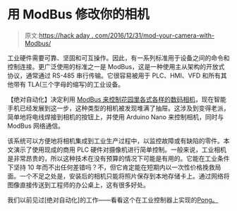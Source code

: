 # 用 ModBus 修改你的相机

> 原文:[https://hack aday . com/2016/12/31/mod-your-camera-with-Modbus/](https://hackaday.com/2016/12/31/mod-your-camera-with-modbus/)

工业硬件需要可靠、坚固和可互操作。因此，有一系列标准用于设备之间的命令和控制连接。更广泛使用的标准之一是 ModBus，这是一种使用主从架构的开放式协议，通常通过 RS-485 串行传输。它很容易被用于 PLC、HMI、VFD 和所有其他带有 TLA(三个字母的缩写)的工业设备。

【绝对自动化】决定利用 [ModBus 来控制花园里各式各样的数码相机](http://www.absolutelyautomation.com/articles/2016/12/16/arduino-controlled-digital-camera-modbus)，现在智能手机已经发展到这一步，这种类型的相机被发现堆满了抽屉。这涉及到变得老派，简单地将电线焊接到相机的按钮上，并使用 Arduino Nano 来控制相机，同时与 ModBus 网络通信。

该系统可以方便地将相机集成到工业生产过程中，以监控故障或有缺陷的零件。本文演示了使用现成的商用 PLC 硬件对摄像机进行简单控制。一般来说，工业相机是非常昂贵的，所以这种技术在没有预算的情况下可能是有用的。它能在工业条件下坚持 10 年而不出任何差错吗？不，但它肯定能在短期内以一次性价格挽救局面。一个不足之处是，安装后的相机只能将照片保存到本地存储卡上。通过网络将图像直接传送到工程师的办公桌上，这有很多好处。

我们以前见过[绝对自动化]的工作——看看这个在工业控制器上实现的[Pong。](http://hackaday.com/2016/04/01/pong-on-industrial-controllers/)